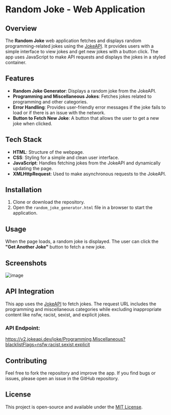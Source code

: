 # Random Joke - Web Application

## Overview

The **Random Joke** web application fetches and displays random programming-related jokes using the [JokeAPI](https://v2.jokeapi.dev/). It provides users with a simple interface to view jokes and get new jokes with a button click. The app uses JavaScript to make API requests and displays the jokes in a styled container.

## Features

- **Random Joke Generator**: Displays a random joke from the JokeAPI.
- **Programming and Miscellaneous Jokes**: Fetches jokes related to programming and other categories.
- **Error Handling**: Provides user-friendly error messages if the joke fails to load or if there is an issue with the network.
- **Button to Fetch New Joke**: A button that allows the user to get a new joke when clicked.

## Tech Stack

- **HTML**: Structure of the webpage.
- **CSS**: Styling for a simple and clean user interface.
- **JavaScript**: Handles fetching jokes from the JokeAPI and dynamically updating the page.
- **XMLHttpRequest**: Used to make asynchronous requests to the JokeAPI.

## Installation

1. Clone or download the repository.
2. Open the `random_joke_generator.html` file in a browser to start the application.

## Usage

When the page loads, a random joke is displayed. The user can click the **"Get Another Joke"** button to fetch a new joke.

## Screenshots

![image](https://github.com/user-attachments/assets/af492dcd-8c44-492f-a4e4-41f10bf98192)



## API Integration

This app uses the [JokeAPI](https://v2.jokeapi.dev/) to fetch jokes. The request URL includes the programming and miscellaneous categories while excluding inappropriate content like nsfw, racist, sexist, and explicit jokes.

### API Endpoint:
https://v2.jokeapi.dev/joke/Programming,Miscellaneous?blacklistFlags=nsfw,racist,sexist,explicit


## Contributing

Feel free to fork the repository and improve the app. If you find bugs or issues, please open an issue in the GitHub repository.

## License

This project is open-source and available under the [MIT License](https://github.com/neeldesaind/Joke-Api/blob/main/LICENSE).
